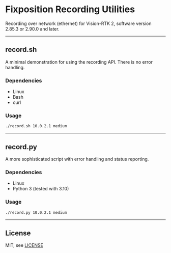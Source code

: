 # Fixposition Recording Utilities

Recording over network (ethernet) for Vision-RTK 2, software version 2.85.3 or 2.90.0 and later.

---
## record.sh

A minimal demonstration for using the recording API. There is no error handling.

### Dependencies

- Linux
- Bash
- curl

### Usage

```sh
./record.sh 10.0.2.1 medium
```

---
## record.py

A more sophisticated script with error handling and status reporting.

### Dependencies

- Linux
- Python 3 (tested with 3.10)

### Usage

```sh
./record.py 10.0.2.1 medium
```

---
## License

MIT, see [LICENSE](LICENSE)


